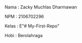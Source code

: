 Nama  : Zacky Muchlas Dharmawan

NPM   : 2106702296

Kelas : E"# My-First-Repo" 

Hobi  : Berolahraga
